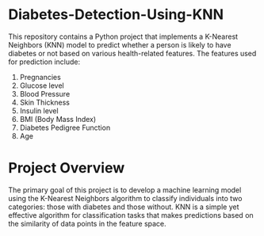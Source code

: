 # Diabetes-Detection-Using-KNN

This repository contains a Python project that implements a K-Nearest Neighbors (KNN) model to predict whether a person is likely to have diabetes or not based on various health-related features. The features used for prediction include:

1. Pregnancies
2. Glucose level
3. Blood Pressure
4. Skin Thickness
5. Insulin level
6. BMI (Body Mass Index)
7. Diabetes Pedigree Function
8. Age

# Project Overview
The primary goal of this project is to develop a machine learning model using the K-Nearest Neighbors algorithm to classify individuals into two categories: those with diabetes and those without. KNN is a simple yet effective algorithm for classification tasks that makes predictions based on the similarity of data points in the feature space.
